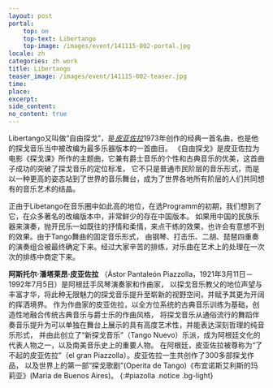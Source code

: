 ```yaml
---
layout: post
portal:
    top: on
    top-text: Libertango
    top-image: /images/event/141115-002-portal.jpg
locale: zh
categories: zh work
title: Libertango
teaser_image: /images/event/141115-002-teaser.jpg
time: 
place: 
excerpt: 
side_content: 
no_content: true
---
```


Libertango又叫做“自由探戈”，是[*皮亚佐拉*](#piazolla)1973年创作的经典一首名曲，也是他的探戈音乐当中被改编为最多乐器版本的一首曲目。
《自由探戈》是皮亚佐拉为电影《探戈课》所作的主题曲，它兼有爵士音乐的个性和古典音乐的优美，这首曲子成功的突破了探戈音乐的定位标准，
它不只是普通市民阶层的音乐形式，而是以一种更高的姿态站到了世界的音乐舞台，成为了世界各地所有阶层的人们共同想有的音乐艺术的结晶。

正由于Libetango在音乐圈中如此高的地位，在选Programm的初期，我们想到了它，在众多著名的改编版本中，非常鲜少的存在中国版本。
如果用中国的民族乐器来演奏，抛开民乐一如既往的抒情和柔情，来点干练的效果，也许会有意想不到的效果。由于Tango舞曲的固定音乐形式，
由钢琴、打击乐、二胡、琵琶四重奏的演奏组合被最终确定下来。经过大家辛苦的排练，对乐曲在艺术上的处理在一次次的排练中商定下来。

<i class="icon-note icon-inline"></i> <b>阿斯托尔·潘塔莱昂·皮亚佐拉</b>
（Ástor Pantaleón Piazzolla，1921年3月11日－1992年7月5日）是阿根廷手风琴演奏家和作曲家，
以探戈音乐教父的地位声望与丰富才华，将此种无限魅力的探戈音乐提升至崭新的视野空间，并赋予其更为开阔的挥洒境界。
作为作曲家的皮亚佐拉，以全方位系统的古典音乐训练为基础，创造性地融合传统古典音乐与爵士乐的作曲风格，
将探戈音乐从通俗流行的舞蹈伴奏音乐提升为可以单独在舞台上展示的具有高度艺术性，并能表达深刻哲理的纯音乐形式，
并由此创立了“新探戈音乐”（Tango Nuevo）乐派，成为阿根廷文化的代表人物之一，以及南美音乐史上的重要人物。
在阿根廷，皮亚佐拉被尊称为“了不起的皮亚佐拉”（el gran Piazzolla）。皮亚佐拉一生共创作了300多部探戈作品，
以及世界上的第一部“探戈歌剧”(Operita de Tango)《布宜诺斯艾利斯的玛莉亚》(Maria de Buenos Aires)。
{:#piazolla .notice .bg-light}